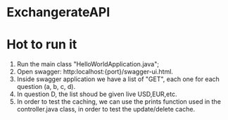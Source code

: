 # ExchangerateAPI

# Hot to run it

  1. Run the main class "HelloWorldApplication.java";
  2. Open swagger: http:localhost:{port}/swagger-ui.html.
  3. Inside swagger application we have a list of "GET", each one for each question (a, b, c, d).
  4. In question D, the list shoud be given live USD,EUR,etc.
  5. In order to test the caching, we can use the prints function used in the controller.java class, in order to test the update/delete cache. 
